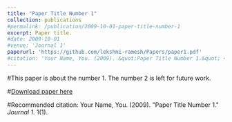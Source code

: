 ```yaml
---
title: "Paper Title Number 1"
collection: publications
#permalink: /publication/2009-10-01-paper-title-number-1
excerpt: Paper title.
#date: 2009-10-01
#venue: 'Journal 1'
paperurl: 'https://github.com/lekshmi-ramesh/Papers/paper1.pdf'
#citation: 'Your Name, You. (2009). &quot;Paper Title Number 1.&quot; <i>Journal 1</i>. 1(1).'
---
```

#This paper is about the number 1. The number 2 is left for future work.

#[Download paper here](https://github.com/lekshmi-ramesh/Papers/paper1.pdf)

#Recommended citation: Your Name, You. (2009). "Paper Title Number 1." <i>Journal 1</i>. 1(1).

